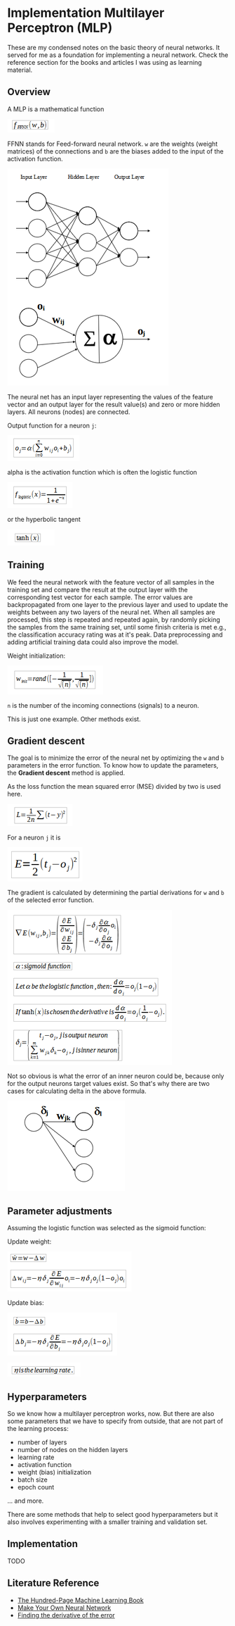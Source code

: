 # Implementation Multilayer Perceptron (MLP)

These are my condensed notes on the basic theory of neural networks. It served for me as a foundation for implementing a neural network. Check the reference section for the books and articles I was using as learning material.

## Overview
A MLP is a mathematical function

![ffnn_formula](./readme_files/1.png)

FFNN stands for Feed-forward neural network. `w` are the weights (weight matrices) of the connections and `b` are the biases added to the input of the activation function.

![ffnn_drawing](./readme_files/12.png)

The neural net has an input layer representing the values of the feature vector and an output layer for the result value(s) and zero or more hidden layers. All neurons (nodes) are connected.

Output function for a neuron `j`:

![output_value](./readme_files/2.png)

alpha is the activation function which is often the logistic function

![logistic_func](./readme_files/3.png)

or the hyperbolic tangent

![tanh_func](./readme_files/4.png)

## Training

We feed the neural network with the feature vector of all samples in the training set and compare the result at the output layer with the corresponding test vector for each sample. The error values are backpropagated from one layer to the previous layer and used to update the weights between any two layers of the neural net. When all samples are processed, this step is repeated and repeated again, by randomly picking the samples from the same training set, until some finish criteria is met e.g., the classification accuracy rating was at it's peak. Data preprocessing and adding artificial training data could also improve the model.

Weight initialization:

![weights_init](./readme_files/11.png)

`n` is the number of the incoming connections (signals) to a neuron.

This is just one example. Other methods exist.

## Gradient descent

The goal is to minimize the error of the neural net by optimizing the `w` and `b` parameters in the error function. To know how to update the parameters, the **Gradient descent** method is applied.

As the loss function the mean squared error (MSE) divided by two is used here.

![msq](./readme_files/5.png)

For a neuron `j` it is

![msq_neuron_j](./readme_files/6.png)

The gradient is calculated by determining the partial derivations for `w` and `b` of the selected error function.

![gradient_descent](./readme_files/7.png)

Not so obvious is what the error of an inner neuron could be, because only for the output neurons target values exist. So that's why there are two cases for calculating delta in the above formula.

![gradient_descent](./readme_files/13.png)

## Parameter adjustments

Assuming the logistic function was selected as the sigmoid function:

Update weight:

![update_w](./readme_files/8.png)

Update bias:

![update_b](./readme_files/10.png)

![learning_rate](./readme_files/9.png)

## Hyperparameters

So we know how a multilayer perceptron works, now. But there are also some parameters that we have to specify from outside, that are not part of the learning process:
- number of layers
- number of nodes on the hidden layers
- learning rate
- activation function
- weight (bias) initialization
- batch size
- epoch count

... and more.

There are some methods that help to select good hyperparameters but it also involves experimenting with a smaller training and validation set.

## Implementation

TODO

## Literature Reference

 * [The Hundred-Page Machine Learning Book](http://themlbook.com/)
 * [Make Your Own Neural Network](https://makeyourownneuralnetwork.blogspot.com/)
 * [Finding the derivative of the error](https://en.wikipedia.org/wiki/Backpropagation#Finding_the_derivative_of_the_error)
